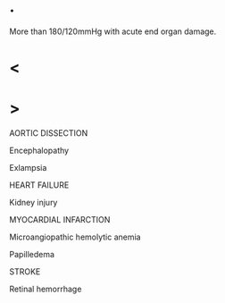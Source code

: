 # .

More than 180/120mmHg with acute end organ damage.

# <

# >

AORTIC DISSECTION

Encephalopathy

Exlampsia

HEART FAILURE

Kidney injury

MYOCARDIAL INFARCTION

Microangiopathic hemolytic anemia

Papilledema

STROKE

Retinal hemorrhage
